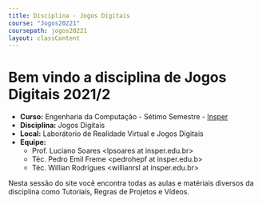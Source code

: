 ```yaml
---
title: Disciplina - Jogos Digitais
course: "Jogos20221"
coursepath: jogos20221
layout: classContent
---
```


# Bem vindo a disciplina de Jogos Digitais 2021/2

- **Curso:** Engenharia da Computação - Sétimo Semestre -
  [Insper](https://www.insper.edu.br/)
- **Disciplina:** Jogos Digitais
- **Local:** Laborátorio de Realidade Virtual e Jogos Digitais
- **Equipe:**
	- Prof. Luciano Soares \<lpsoares at insper.edu.br\>
	- Téc. Pedro Emil Freme \<pedrohepf at insper.edu.b\>
	- Téc. Willian Rodrigues \<willianrsl at insper.edu.br\>

Nesta sessão do site você encontra todas as aulas e matériais diversos da
disciplina como Tutoriais, Regras de Projetos e Vídeos.

